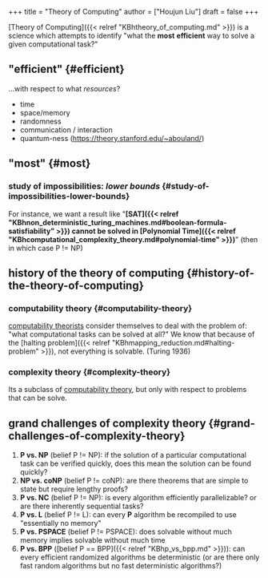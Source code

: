 +++
title = "Theory of Computing"
author = ["Houjun Liu"]
draft = false
+++

[Theory of Computing]({{< relref "KBhtheory_of_computing.md" >}}) is a science which attempts to identify "what the **most** **efficient** way to solve a given computational task?"


## "efficient" {#efficient}

...with respect to what _resources_?

-   time
-   space/memory
-   randomness
-   communication / interaction
-   quantum-ness (<https://theory.stanford.edu/~abouland/>)


## "most" {#most}


### study of impossibilities: _lower bounds_ {#study-of-impossibilities-lower-bounds}

For instance, we want a result like "**[SAT]({{< relref "KBhnon_deterministic_turing_machines.md#boolean-formula-satisfiability" >}}) cannot be solved in [Polynomial Time]({{< relref "KBhcomputational_complexity_theory.md#polynomial-time" >}})**" (then in which case P != NP)


## history of the theory of computing {#history-of-the-theory-of-computing}


### computability theory {#computability-theory}

[computability theorists](#computability-theory) consider themselves to deal with the problem of: "what computational tasks can be solved at all?" We know that because of the [halting problem]({{< relref "KBhmapping_reduction.md#halting-problem" >}}), not everything is solvable. (Turing 1936)


### complexity theory {#complexity-theory}

Its a subclass of [computability theory](#computability-theory), but only with respect to problems that can be solve.


## grand challenges of complexity theory {#grand-challenges-of-complexity-theory}

1.  **P vs. NP** (belief P != NP): if the solution of a particular computational task can be verified quickly, does this mean the solution can be found quickly?
2.  **NP vs. coNP** (belief P != coNP): are there theorems that are simple to state but require lengthy proofs?
3.  **P vs. NC** (belief P != NP): is every algorithm efficiently parallelizable? or are there inherently sequential tasks?
4.  **P vs. L** (belief P != L): can every **P** algorithm be recompiled to use "essentially no memory"
5.  **P vs. PSPACE** (belief P != PSPACE): does solvable without much memory implies solvable without much time
6.  **P vs. BPP** ([belief P == BPP]({{< relref "KBhp_vs_bpp.md" >}})): can every efficient randomized algorithms be deterministic (or are there only fast random algorithms but no fast deterministic algorithms?)
